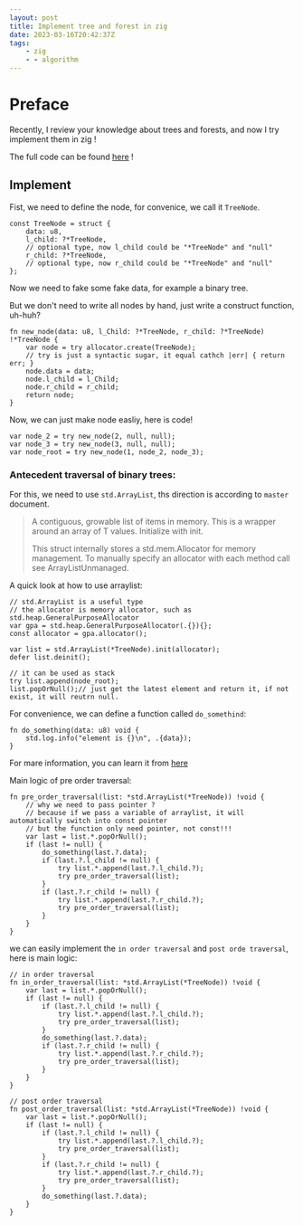 ```yaml
---
layout: post
title: Implement tree and forest in zig
date: 2023-03-16T20:42:37Z
tags:
    - zig
    - - algorithm
---
```


# Preface

Recently, I review your knowledge about trees and forests, and now I try implement them in zig !

The full code can be found [here](https://gist.github.com/jinzhongjia/a624722848f4cf482254ab18fbe5961e) !

## Implement

Fist, we need to define the node, for convenice, we call it `TreeNode`.

```zig
const TreeNode = struct {
    data: u8,
    l_child: ?*TreeNode,
    // optional type, now l_child could be "*TreeNode" and "null"
    r_child: ?*TreeNode,
    // optional type, now r_child could be "*TreeNode" and "null"
};
```

Now we need to fake some fake data, for example a binary tree.

But we don't need to write all nodes by hand, just write a construct function, uh-huh?

```zig
fn new_node(data: u8, l_Child: ?*TreeNode, r_child: ?*TreeNode) !*TreeNode {
    var node = try allocator.create(TreeNode);
    // try is just a syntactic sugar, it equal cathch |err| { return err; }
    node.data = data;
    node.l_child = l_Child;
    node.r_child = r_child;
    return node;
}
```

Now, we can just make node easliy, here is code!

```zig
var node_2 = try new_node(2, null, null);
var node_3 = try new_node(3, null, null);
var node_root = try new_node(1, node_2, node_3);
```

### Antecedent traversal of binary trees:

For this, we need to use `std.ArrayList`, ths direction is according to `master` document.

> A contiguous, growable list of items in memory. This is a wrapper around an array of T values. Initialize with init.
>
> This struct internally stores a std.mem.Allocator for memory management. To manually specify an allocator with each method call see ArrayListUnmanaged.

A quick look at how to use arraylist:

```zig
// std.ArrayList is a useful type
// the allocator is memory allocator, such as std.heap.GeneralPurposeAllocator
var gpa = std.heap.GeneralPurposeAllocator(.{}){};
const allocator = gpa.allocator();

var list = std.ArrayList(*TreeNode).init(allocator);
defer list.deinit();

// it can be used as stack
try list.append(node_root);
list.popOrNull();// just get the latest element and return it, if not exist, it will reutrn null.
```

For convenience, we can define a function called `do_somethind`:

```zig
fn do_something(data: u8) void {
    std.log.info("element is {}\n", .{data});
}
```

For mare information, you can learn it from [here](https://ziglang.org/documentation/master/std/#A;std:ArrayList)

Main logic of pre order traversal:

```zig
fn pre_order_traversal(list: *std.ArrayList(*TreeNode)) !void {
    // why we need to pass pointer ?
    // because if we pass a variable of arraylist, it will automatically switch into const pointer
    // but the function only need pointer, not const!!!
    var last = list.*.popOrNull();
    if (last != null) {
        do_something(last.?.data);
        if (last.?.l_child != null) {
            try list.*.append(last.?.l_child.?);
            try pre_order_traversal(list);
        }
        if (last.?.r_child != null) {
            try list.*.append(last.?.r_child.?);
            try pre_order_traversal(list);
        }
    }
}
```

we can easily implement the `in order traversal` and `post orde traversal`, here is main logic:

```zig
// in order traversal
fn in_order_traversal(list: *std.ArrayList(*TreeNode)) !void {
    var last = list.*.popOrNull();
    if (last != null) {
        if (last.?.l_child != null) {
            try list.*.append(last.?.l_child.?);
            try pre_order_traversal(list);
        }
        do_something(last.?.data);
        if (last.?.r_child != null) {
            try list.*.append(last.?.r_child.?);
            try pre_order_traversal(list);
        }
    }
}
```

```zig
// post order traversal
fn post_order_traversal(list: *std.ArrayList(*TreeNode)) !void {
    var last = list.*.popOrNull();
    if (last != null) {
        if (last.?.l_child != null) {
            try list.*.append(last.?.l_child.?);
            try pre_order_traversal(list);
        }
        if (last.?.r_child != null) {
            try list.*.append(last.?.r_child.?);
            try pre_order_traversal(list);
        }
        do_something(last.?.data);
    }
}
```
